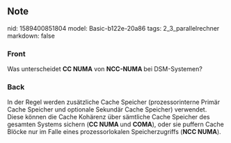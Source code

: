 ## Note
nid: 1589400851804
model: Basic-b122e-20a86
tags: 2_3_parallelrechner
markdown: false

### Front
Was unterscheidet <b>CC NUMA</b> von <b>NCC-NUMA </b>bei DSM-Systemen?

### Back
<div>In der Regel werden zusätzliche Cache
Speicher (prozessorinterne Primär Cache Speicher und optionale Sekundär Cache Speicher) verwendet.
</div><div>
</div>Diese können die Cache Kohärenz über sämtliche Cache Speicher des gesamten Systems sichern (<b>CC NUMA </b>und <b>COMA</b>), oder sie puffern Cache Blöcke nur im Falle eines prozessorlokalen
Speicherzugriffs (<b>NCC NUMA</b>).
